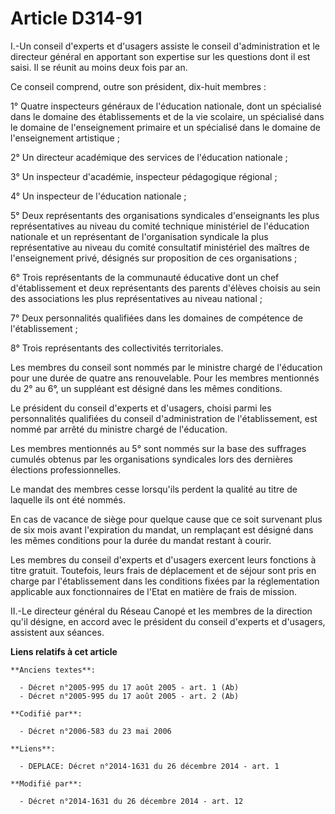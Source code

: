 # Article D314-91

I.-Un conseil d'experts et d'usagers assiste le conseil d'administration et le directeur général en apportant son expertise
sur les questions dont il est saisi. Il se réunit au moins deux fois par an. 

Ce conseil comprend, outre son président, dix-huit membres : 

1° Quatre inspecteurs généraux de l'éducation nationale, dont un spécialisé dans le domaine des établissements et de la vie
scolaire, un spécialisé dans le domaine de l'enseignement primaire et un spécialisé dans le domaine de l'enseignement
artistique ; 

2° Un directeur académique des services de l'éducation nationale ; 

3° Un inspecteur d'académie, inspecteur pédagogique régional ; 

4° Un inspecteur de l'éducation nationale ; 

5° Deux représentants des organisations syndicales d'enseignants les plus représentatives au niveau du comité technique
ministériel de l'éducation nationale et un représentant de l'organisation syndicale la plus représentative au niveau du
comité consultatif ministériel des maîtres de l'enseignement privé, désignés sur proposition de ces organisations ; 

6° Trois représentants de la communauté éducative dont un chef d'établissement et deux représentants des parents d'élèves
choisis au sein des associations les plus représentatives au niveau national ; 

7° Deux personnalités qualifiées dans les domaines de compétence de l'établissement ; 

8° Trois représentants des collectivités territoriales. 

Les membres du conseil sont nommés par le ministre chargé de l'éducation pour une durée de quatre ans renouvelable. Pour les
membres mentionnés du 2° au 6°, un suppléant est désigné dans les mêmes conditions. 

Le président du conseil d'experts et d'usagers, choisi parmi les personnalités qualifiées du conseil d'administration de
l'établissement, est nommé par arrêté du ministre chargé de l'éducation. 

Les membres mentionnés au 5° sont nommés sur la base des suffrages cumulés obtenus par les organisations syndicales lors des
dernières élections professionnelles. 

Le mandat des membres cesse lorsqu'ils perdent la qualité au titre de laquelle ils ont été nommés. 

En cas de vacance de siège pour quelque cause que ce soit survenant plus de six mois avant l'expiration du mandat, un
remplaçant est désigné dans les mêmes conditions pour la durée du mandat restant à courir. 

Les membres du conseil d'experts et d'usagers exercent leurs fonctions à titre gratuit. Toutefois, leurs frais de déplacement
et de séjour sont pris en charge par l'établissement dans les conditions fixées par la réglementation applicable aux
fonctionnaires de l'Etat en matière de frais de mission. 

II.-Le directeur général du Réseau Canopé et les membres de la direction qu'il désigne, en accord avec le président du
conseil d'experts et d'usagers, assistent aux séances.

**Liens relatifs à cet article**

	**Anciens textes**:

	  - Décret n°2005-995 du 17 août 2005 - art. 1 (Ab)
	  - Décret n°2005-995 du 17 août 2005 - art. 2 (Ab)

	**Codifié par**:

	  - Décret n°2006-583 du 23 mai 2006

	**Liens**:

	  - DEPLACE: Décret n°2014-1631 du 26 décembre 2014 - art. 1

	**Modifié par**:

	  - Décret n°2014-1631 du 26 décembre 2014 - art. 12
